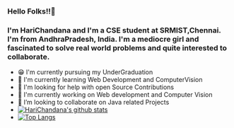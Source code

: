 ### Hello Folks!!👋
### I'm HariChandana and I'm a CSE student at SRMIST,Chennai. I'm from AndhraPradesh, India. I'm a mediocre girl and fascinated to solve real world problems and quite interested to collaborate.

- 😁 I'm currently pursuing my UnderGraduation 
- 🌱 I'm currently learning Web Development and ComputerVision
- 🤔 I'm looking for help with open Source Contributions
- 🔭 I'm currently working on Web development and Computer Vision
-  👯 I’m looking to collaborate on Java related Projects 
-  [![HariChandana's github stats](https://github-readme-stats.vercel.app/api?username=HariChandana4902&count_private=true&show_icons=true&theme=radical&hide_rank=false)](https://github.com/anuraghazra/github-readme-stats)
-  [![Top Langs](https://github-readme-stats.vercel.app/api/top-langs/?username=HariChandana4902)](https://github.com/anuraghazra/github-readme-stats)

<!--
**HariChandana4902/HariChandana4902** is a ✨ _special_ ✨ repository because its `README.md` (this file) appears on your GitHub profile.

Here are some ideas to get you started:

- 🔭 I’m currently working on ...
- 🌱 I’m currently learning ...
- 👯 I’m looking to collaborate on ...
- 🤔 I’m looking for help with ...
- 💬 Ask me about ...
- 📫 How to reach me: ...
- 😄 Pronouns: ...
- ⚡ Fun fact: ...
-->
